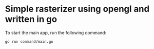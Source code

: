 # Simple rasterizer using opengl and written in go
To start the main app, run the following command:
```
go run command/main.go
```
